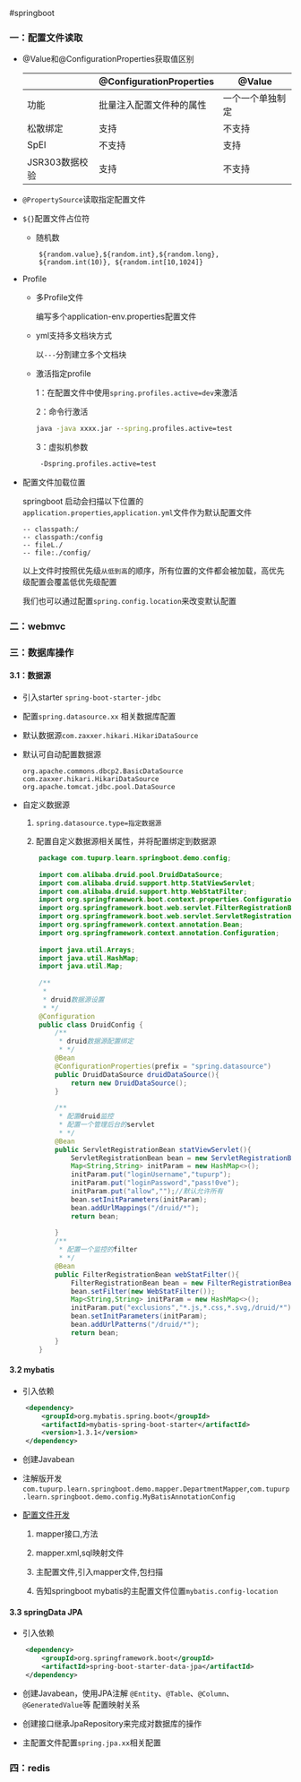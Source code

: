 #springboot

### 一：配置文件读取

+ @Value和@ConfigurationProperties获取值区别

    |  | @ConfigurationProperties  | @Value |
    | ------------- | ------------- | ------------- |
    | 功能  | 批量注入配置文件种的属性 | 一个一个单独制定  |
    | 松散绑定 | 支持  | 不支持  |
    | SpEl  | 不支持  | 支持  |
    | JSR303数据校验 | 支持  | 不支持  |
    
+ `@PropertySource`读取指定配置文件

+ `${}`配置文件占位符
    + 随机数
    ```text
        ${random.value},${random.int},${random.long},
        ${random.int(10)}, ${random.int[10,1024]}
  ```
+ Profile
    + 多Profile文件
    
        编写多个application-env.properties配置文件
       
    + yml支持多文档块方式
        
        以``---``分割建立多个文档块
    
    + 激活指定profile
     
        1：在配置文件中使用``spring.profiles.active=dev``来激活
        
        2：命令行激活
        
        ```cmd
        java -java xxxx.jar --spring.profiles.active=test  
      ```
      
         3：虚拟机参数
          
         ```cmd
          -Dspring.profiles.active=test 
       ```
      
+ 配置文件加载位置

    springboot 启动会扫描以下位置的`application.properties`,`application.yml`文件作为默认配置文件
    
    ```text
    -- classpath:/
    -- classpath:/config
    -- fileL./
    -- file:./config/
  ```
  
    以上文件时按照优先级`从低到高`的顺序，所有位置的文件都会被加载，高优先级配置会覆盖低优先级配置
    
    我们也可以通过配置`spring.config.location`来改变默认配置
    
### 二：webmvc

### 三：数据库操作    

#### 3.1：数据源

+   引入starter ``spring-boot-starter-jdbc``
+   配置``spring.datasource.xx`` 相关数据库配置
+   默认数据源``com.zaxxer.hikari.HikariDataSource``
+   默认可自动配置数据源   

    ```text
    org.apache.commons.dbcp2.BasicDataSource
    com.zaxxer.hikari.HikariDataSource
    org.apache.tomcat.jdbc.pool.DataSource
    ```
    
+   自定义数据源 
    
    1) ``spring.datasource.type=指定数据源``
    
    2)  配置自定义数据源相关属性，并将配置绑定到数据源
    
    ```java
        package com.tupurp.learn.springboot.demo.config;
        
        import com.alibaba.druid.pool.DruidDataSource;
        import com.alibaba.druid.support.http.StatViewServlet;
        import com.alibaba.druid.support.http.WebStatFilter;
        import org.springframework.boot.context.properties.ConfigurationProperties;
        import org.springframework.boot.web.servlet.FilterRegistrationBean;
        import org.springframework.boot.web.servlet.ServletRegistrationBean;
        import org.springframework.context.annotation.Bean;
        import org.springframework.context.annotation.Configuration;
        
        import java.util.Arrays;
        import java.util.HashMap;
        import java.util.Map;
        
        /**
         *
         * druid数据源设置
         * */
        @Configuration
        public class DruidConfig {
            /**
             * druid数据源配置绑定
             * */
            @Bean
            @ConfigurationProperties(prefix = "spring.datasource")
            public DruidDataSource druidDataSource(){
                return new DruidDataSource();
            }
        
            /**
             * 配置druid监控
             * 配置一个管理后台的servlet
             * */
            @Bean
            public ServletRegistrationBean statViewServlet(){
                ServletRegistrationBean bean = new ServletRegistrationBean(new StatViewServlet());
                Map<String,String> initParam = new HashMap<>();
                initParam.put("loginUsername","tupurp");
                initParam.put("loginPassword","pass!0ve");
                initParam.put("allow","");//默认允许所有
                bean.setInitParameters(initParam);
                bean.addUrlMappings("/druid/*");
                return bean;
        
            }
            /**
             * 配置一个监控的filter
             * */
            @Bean
            public FilterRegistrationBean webStatFilter(){
                FilterRegistrationBean bean = new FilterRegistrationBean();
                bean.setFilter(new WebStatFilter());
                Map<String,String> initParam = new HashMap<>();
                initParam.put("exclusions","*.js,*.css,*.svg,/druid/*");
                bean.setInitParameters(initParam);
                bean.addUrlPatterns("/druid/*");
                return bean;
            }
        }

    ```   
    
#### 3.2 mybatis 
+ 引入依赖

```xml
    <dependency>
        <groupId>org.mybatis.spring.boot</groupId>
        <artifactId>mybatis-spring-boot-starter</artifactId>
        <version>1.3.1</version>
    </dependency>

```   

+ 创建Javabean

+ 注解版开发`com.tupurp.learn.springboot.demo.mapper.DepartmentMapper`,`com.tupurp.learn.springboot.demo.config.MyBatisAnnotationConfig`

+ [配置文件开发](https://mybatis.org/mybatis-3/)

    1) mapper接口,方法
    
    2) mapper.xml,sql映射文件
    
    3) 主配置文件,引入mapper文件,包扫描
    
    4) 告知springboot mybatis的主配置文件位置`mybatis.config-location`
    
#### 3.3 springData JPA

+ 引入依赖

```xml
    <dependency>
        <groupId>org.springframework.boot</groupId>
        <artifactId>spring-boot-starter-data-jpa</artifactId>
    </dependency>

```   

+ 创建Javabean，使用JPA注解 `@Entity`、`@Table`、`@Column`、`@GeneratedValue`等 配置映射关系

+ 创建接口继承JpaRepository来完成对数据库的操作

+ 主配置文件配置`spring.jpa.xx`相关配置


### 四：redis